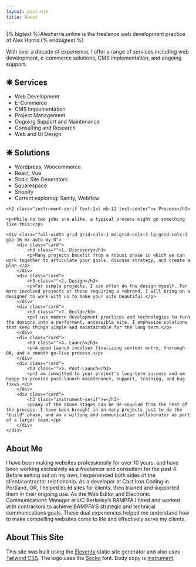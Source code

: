 ```yaml
---
layout: post.njk
title: About
---
```


<div class="full-width flex flex-col md:flex-row gap-8 mt-12">
    <div class="w-full md:w-1/2">
        {% bigtext %}Alexharris.online is the freelance web development practice of Alex Harris.{% endbigtext %}
        <p>With over a decade of experience, I offer a range of services including web development, e-commerce solutions, CMS implementation, and ongoing support.</p>   
    </div>        
</div>

<div class="full-width mb-24">
    <div class="flex flex-col md:flex-row gap-12 items-start w-full">  
        <div class="w-full md:w-1/2">
            <h2 class="instrument-serif text-2xl">❋ Services</h2>
            <ul class="leading-snug">
                <li>Web Development</li>
                <li>E-Commerce</li>
                <li>CMS Implementation</li>
                <li>Project Management</li>
                <li>Ongoing Support and Maintenance</li>
                <li>Consulting and Research</li>
                <li>Web and UI Design</li> 
            </ul>
        </div>
        <div class="w-full md:w-1/2">
            <h2 class="instrument-serif text-2xl">❋ Solutions</h2>
            <ul class="leading-snug">
                <li>Wordpress, Woocommerce</li>
                <li>React, Vue</li>
                <li>Static Site Generators</li>
                <li>Squarespace</li>
                <li>Shopify</li>
                <li>Current exploring: Sanity, Webflow</li>
            </ul> 
        </div>
    </div>
</div>

<!-- <div class="offerings-grid my-16 relative max-md:border-0">
    <div class="border-r top-fade max-sm:hidden"></div>
    <div class="w-full border-r-0 md:border-r pl-4 p-2 text-2xl top-fade relative max-md:hidden">
        <div class="md:absolute left-4 bottom-2 instrument-serif">❋ Services</div>      
    </div>
    <div class="w-full border-r-0 md:border-r pr-4 p-2 text-2xl top-fade relative max-md:hidden">
        <div class="md:absolute left-4 bottom-2 instrument-serif">❋ Solutions</div>  
    </div>
    <div class="top-fade max-sm:hidden max-md:border-0"></div>
    <div class="border-t md:border-y border-r max-md:border-0"></div>
    <div class="border-t md:border-y border-r max-md:border-0">
        <div class="instrument-serif md:hidden">❋ Services</div>   
        <ul class="pl-10 leading-snug">
            <li>Web Development</li>
            <li>E-Commerce</li>
            <li>CMS Implementation</li>
            <li>Project Management</li>
            <li>Ongoing Support and Maintenance</li>
            <li>Consulting and Research</li>
            <li>Web and UI Design</li> 
        </ul>
    </div>
    <div class="md:border-y md:border-r max-md:border-0">
        <div class="instrument-serif md:hidden">❋ Solutions</div>   
        <ul class="pl-10 leading-snug">
            <li>Wordpress</li>
            <li>Woocommerce</li>
            <li>Next.js, Nuxt.js</li>
            <li>Static Site Generators</li>
            <li>Squarespace</li>
            <li>Shopify</li>
            <li>Current exploring: Sanity, Webflow</li>
        </ul>        
    </div>
    <div class="border-t md:border-y max-md:hidden"></div>
    <div class="border-r bottom-fade max-md:hidden"></div>
    <div class="border-r bottom-fade max-md:hidden"></div>
    <div class="border-r bottom-fade max-md:hidden"></div>
    <div class="bottom-fade max-sm:hidden"></div>        
</div> -->
<div class="full-width px-4 mb-24">
    
    <h2 class="instrument-serif text-2xl mb-12 text-center">❋ Process</h2>

    <p>While no two jobs are alike, a typical process might go something like this:</p>

    <div class="full-width grid grid-cols-1 md:grid-cols-2 lg:grid-cols-3 gap-16 mx-auto my-8">
        <div class="card">
            <h3 class="">1. Discovery</h3>
            <p>Many projects benefit from a robust phase in which we can work together to articulate your goals, discuss strategy, and create a plan.</p>
        </div>
        <div class="card">
            <h3 class="">2. Design</h3>
            <p>For simple projects, I can often do the design myself. For more involved projects or those requiring a rebrand, I will bring on a designer to work with us to make your site beautiful.</p>
        </div>
        <div class="card">
            <h3 class="">3. Build</h3>
            <p>I use modern development practices and technologies to turn the designs into a performant, accessible site. I emphasize solutions that keep things simple and maintainable for the long term.</p>
        </div>
        <div class="card">
            <h3 class="">4. Launch</h3>
            <p>A good launch involves finalizing content entry, thorough QA, and a smooth go-live process.</p>
        </div>
        <div class="card">
            <h3 class="">5. Post-Launch</h3>
            <p>I am committed to your project's long-term success and am happy to provide post-launch maintenance, support, training, and bug fixes.</p>
        </div>
        <div class="card">
            <h3 class="instrument-serif">❋</h3>
            <p>Any of the above stages can be de-coupled from the rest of the process. I have been brought in on many projects just to do the "build" phase, and am a willing and communicative collaborator as part of a larger team.</p>
        </div>                                
    </div>
</div>




<h2 class="instrument-serif" >About Me</h2>

I have been making websites professionally for over 10 years, and have been working exclusively as a freelancer and consultant for the past 4. Before setting out on my own, I experienced both sides of the client/contractor relationship. As a developer at Cast Iron Coding in Portland, OR, I helped build sites for clients, then trained and supported them in their ongoing use. As the Web Editor and Electronic Communications Manager at UC Berkeley’s BAMPFA I hired and worked with contractors to achieve BAMPFA'S strategic and technical communications goals. These dual experiences helped me understand how to make compelling websites come to life and effectively serve my clients.

<h2 class="instrument-serif" >About This Site</h2>

This site was built using the <a href="https://www.11ty.dev/">Eleventy</a> static site generator and also uses <a href="https://tailwindcss.com/">Tailwind CSS</a>. The logo uses the <a href="https://store.overlaptype.com/fonts/socko">Socko</a> font. Body copy is <a href="https://fonts.google.com/specimen/Instrument+Sans">Instrument</a>.
